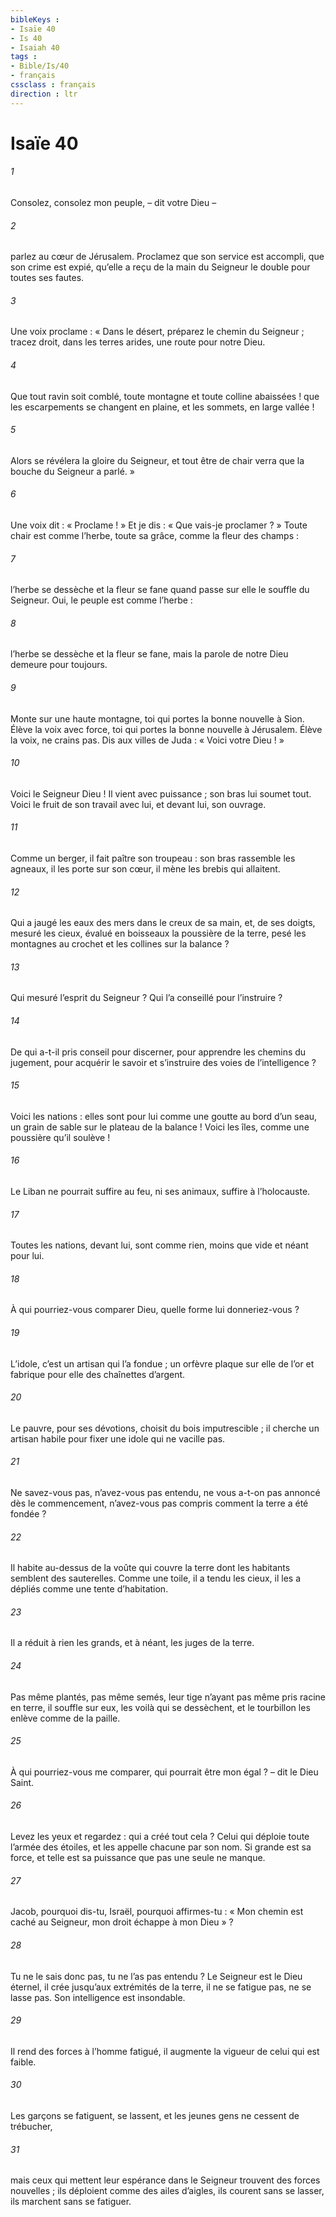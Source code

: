 ```yaml
---
bibleKeys : 
- Isaïe 40
- Is 40
- Isaiah 40
tags : 
- Bible/Is/40
- français
cssclass : français
direction : ltr
---
```


# Isaïe 40

###### 1
Consolez, consolez mon peuple,
– dit votre Dieu –
###### 2
parlez au cœur de Jérusalem.
Proclamez que son service est accompli,
que son crime est expié,
qu’elle a reçu de la main du Seigneur
le double pour toutes ses fautes.
###### 3
Une voix proclame :
« Dans le désert, préparez le chemin du Seigneur ;
tracez droit, dans les terres arides,
une route pour notre Dieu.
###### 4
Que tout ravin soit comblé,
toute montagne et toute colline abaissées !
que les escarpements se changent en plaine,
et les sommets, en large vallée !
###### 5
Alors se révélera la gloire du Seigneur,
et tout être de chair verra
que la bouche du Seigneur a parlé. »
###### 6
Une voix dit : « Proclame ! »
Et je dis : « Que vais-je proclamer ? »
Toute chair est comme l’herbe,
toute sa grâce, comme la fleur des champs :
###### 7
l’herbe se dessèche et la fleur se fane
quand passe sur elle le souffle du Seigneur.
Oui, le peuple est comme l’herbe :
###### 8
l’herbe se dessèche et la fleur se fane,
mais la parole de notre Dieu
demeure pour toujours.
###### 9
Monte sur une haute montagne,
toi qui portes la bonne nouvelle à Sion.
Élève la voix avec force,
toi qui portes la bonne nouvelle à Jérusalem.
Élève la voix, ne crains pas.
Dis aux villes de Juda :
« Voici votre Dieu ! »
###### 10
Voici le Seigneur Dieu !
Il vient avec puissance ;
son bras lui soumet tout.
Voici le fruit de son travail avec lui,
et devant lui, son ouvrage.
###### 11
Comme un berger, il fait paître son troupeau :
son bras rassemble les agneaux,
il les porte sur son cœur,
il mène les brebis qui allaitent.
###### 12
Qui a jaugé les eaux des mers dans le creux de sa main,
et, de ses doigts, mesuré les cieux,
évalué en boisseaux la poussière de la terre,
pesé les montagnes au crochet
et les collines sur la balance ?
###### 13
Qui mesuré l’esprit du Seigneur ?
Qui l’a conseillé pour l’instruire ?
###### 14
De qui a-t-il pris conseil pour discerner,
pour apprendre les chemins du jugement,
pour acquérir le savoir
et s’instruire des voies de l’intelligence ?
###### 15
Voici les nations :
elles sont pour lui comme une goutte au bord d’un seau,
un grain de sable sur le plateau de la balance !
Voici les îles,
comme une poussière qu’il soulève !
###### 16
Le Liban ne pourrait suffire au feu,
ni ses animaux, suffire à l’holocauste.
###### 17
Toutes les nations, devant lui, sont comme rien,
moins que vide et néant pour lui.
###### 18
À qui pourriez-vous comparer Dieu,
quelle forme lui donneriez-vous ?
###### 19
L’idole, c’est un artisan qui l’a fondue ;
un orfèvre plaque sur elle de l’or
et fabrique pour elle des chaînettes d’argent.
###### 20
Le pauvre, pour ses dévotions,
choisit du bois imputrescible ;
il cherche un artisan habile
pour fixer une idole qui ne vacille pas.
###### 21
Ne savez-vous pas, n’avez-vous pas entendu,
ne vous a-t-on pas annoncé dès le commencement,
n’avez-vous pas compris comment la terre a été fondée ?
###### 22
Il habite au-dessus de la voûte qui couvre la terre
dont les habitants semblent des sauterelles.
Comme une toile, il a tendu les cieux,
il les a dépliés comme une tente d’habitation.
###### 23
Il a réduit à rien les grands,
et à néant, les juges de la terre.
###### 24
Pas même plantés, pas même semés,
leur tige n’ayant pas même pris racine en terre,
il souffle sur eux, les voilà qui se dessèchent,
et le tourbillon les enlève comme de la paille.
###### 25
À qui pourriez-vous me comparer,
qui pourrait être mon égal ?
– dit le Dieu Saint.
###### 26
Levez les yeux et regardez :
qui a créé tout cela ?
Celui qui déploie toute l’armée des étoiles,
et les appelle chacune par son nom.
Si grande est sa force, et telle est sa puissance
que pas une seule ne manque.
###### 27
Jacob, pourquoi dis-tu,
Israël, pourquoi affirmes-tu :
« Mon chemin est caché au Seigneur,
mon droit échappe à mon Dieu » ?
###### 28
Tu ne le sais donc pas, tu ne l’as pas entendu ?
Le Seigneur est le Dieu éternel,
il crée jusqu’aux extrémités de la terre,
il ne se fatigue pas, ne se lasse pas.
Son intelligence est insondable.
###### 29
Il rend des forces à l’homme fatigué,
il augmente la vigueur de celui qui est faible.
###### 30
Les garçons se fatiguent, se lassent,
et les jeunes gens ne cessent de trébucher,
###### 31
mais ceux qui mettent leur espérance dans le Seigneur
trouvent des forces nouvelles ;
ils déploient comme des ailes d’aigles,
ils courent sans se lasser,
ils marchent sans se fatiguer.
